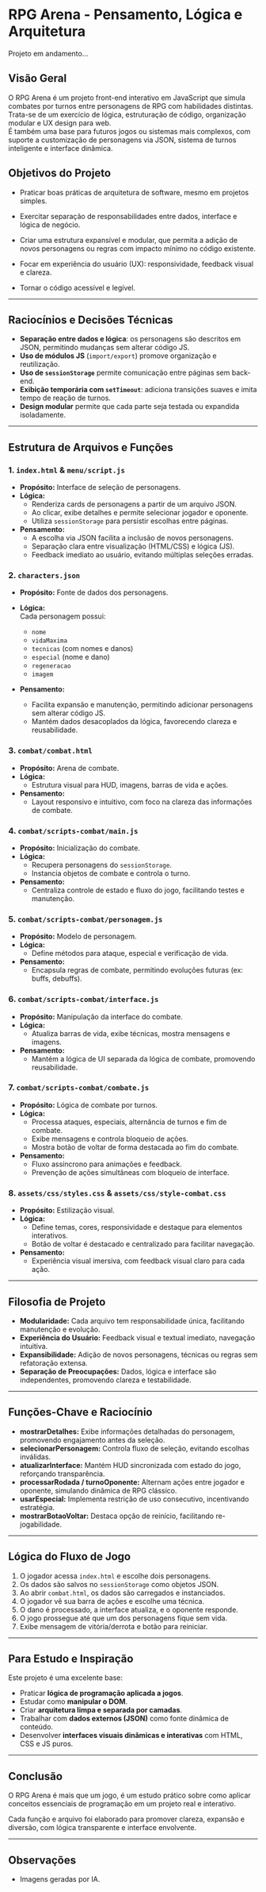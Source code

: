 # RPG Arena - Pensamento, Lógica e Arquitetura

Projeto em andamento...

## Visão Geral

O RPG Arena é um projeto front-end interativo em JavaScript que simula combates por turnos entre personagens de RPG com habilidades distintas. Trata-se de um exercício de lógica, estruturação de código, organização modular e UX design para web.  
É também uma base para futuros jogos ou sistemas mais complexos, com suporte a customização de personagens via JSON, sistema de turnos inteligente e interface dinâmica.

## Objetivos do Projeto
- Praticar boas práticas de arquitetura de software, mesmo em projetos simples.

- Exercitar separação de responsabilidades entre dados, interface e lógica de negócio.

- Criar uma estrutura expansível e modular, que permita a adição de novos personagens ou regras com impacto mínimo no código existente.

- Focar em experiência do usuário (UX): responsividade, feedback visual e clareza.

- Tornar o código acessível e legível.

---

## Raciocínios e Decisões Técnicas

* **Separação entre dados e lógica**: os personagens são descritos em JSON, permitindo mudanças sem alterar código JS.
* **Uso de módulos JS** (`import/export`) promove organização e reutilização.
* **Uso de `sessionStorage`** permite comunicação entre páginas sem back-end.
* **Exibição temporária com `setTimeout`**: adiciona transições suaves e imita tempo de reação de turnos.
* **Design modular** permite que cada parte seja testada ou expandida isoladamente.

---

## Estrutura de Arquivos e Funções

### 1. `index.html` & `menu/script.js`
- **Propósito:** Interface de seleção de personagens.
- **Lógica:**
  - Renderiza cards de personagens a partir de um arquivo JSON.
  - Ao clicar, exibe detalhes e permite selecionar jogador e oponente.
  - Utiliza `sessionStorage` para persistir escolhas entre páginas.
- **Pensamento:**  
  - A escolha via JSON facilita a inclusão de novos personagens.
  - Separação clara entre visualização (HTML/CSS) e lógica (JS).
  - Feedback imediato ao usuário, evitando múltiplas seleções erradas.

### 2. `characters.json`
- **Propósito:** Fonte de dados dos personagens.
- **Lógica:**  
    Cada personagem possui:

    * `nome`
    * `vidaMaxima`
    * `tecnicas` (com nomes e danos)
    * `especial` (nome e dano)
    * `regeneracao`
    * `imagem`

- **Pensamento:**  
  - Facilita expansão e manutenção, permitindo adicionar personagens sem alterar código JS.
  - Mantém dados desacoplados da lógica, favorecendo clareza e reusabilidade.

### 3. `combat/combat.html`
- **Propósito:** Arena de combate.
- **Lógica:**  
  - Estrutura visual para HUD, imagens, barras de vida e ações.
- **Pensamento:**  
  - Layout responsivo e intuitivo, com foco na clareza das informações de combate.

### 4. `combat/scripts-combat/main.js`
- **Propósito:** Inicialização do combate.
- **Lógica:**  
  - Recupera personagens do `sessionStorage`.
  - Instancia objetos de combate e controla o turno.
- **Pensamento:**  
  - Centraliza controle de estado e fluxo do jogo, facilitando testes e manutenção.

### 5. `combat/scripts-combat/personagem.js`
- **Propósito:** Modelo de personagem.
- **Lógica:**  
  - Define métodos para ataque, especial e verificação de vida.
- **Pensamento:**  
  - Encapsula regras de combate, permitindo evoluções futuras (ex: buffs, debuffs).

### 6. `combat/scripts-combat/interface.js`
- **Propósito:** Manipulação da interface do combate.
- **Lógica:**  
  - Atualiza barras de vida, exibe técnicas, mostra mensagens e imagens.
- **Pensamento:**  
  - Mantém a lógica de UI separada da lógica de combate, promovendo reusabilidade.

### 7. `combat/scripts-combat/combate.js`
- **Propósito:** Lógica de combate por turnos.
- **Lógica:**  
  - Processa ataques, especiais, alternância de turnos e fim de combate.
  - Exibe mensagens e controla bloqueio de ações.
  - Mostra botão de voltar de forma destacada ao fim do combate.
- **Pensamento:**  
  - Fluxo assíncrono para animações e feedback.
  - Prevenção de ações simultâneas com bloqueio de interface.

### 8. `assets/css/styles.css` & `assets/css/style-combat.css`
- **Propósito:** Estilização visual.
- **Lógica:**  
  - Define temas, cores, responsividade e destaque para elementos interativos.
  - Botão de voltar é destacado e centralizado para facilitar navegação.
- **Pensamento:**  
  - Experiência visual imersiva, com feedback visual claro para cada ação.

---

## Filosofia de Projeto

- **Modularidade:** Cada arquivo tem responsabilidade única, facilitando manutenção e evolução.
- **Experiência do Usuário:** Feedback visual e textual imediato, navegação intuitiva.
- **Expansibilidade:** Adição de novos personagens, técnicas ou regras sem refatoração extensa.
- **Separação de Preocupações:** Dados, lógica e interface são independentes, promovendo clareza e testabilidade.

---

## Funções-Chave e Raciocínio

- **mostrarDetalhes:** Exibe informações detalhadas do personagem, promovendo engajamento antes da seleção.
- **selecionarPersonagem:** Controla fluxo de seleção, evitando escolhas inválidas.
- **atualizarInterface:** Mantém HUD sincronizada com estado do jogo, reforçando transparência.
- **processarRodada / turnoOponente:** Alternam ações entre jogador e oponente, simulando dinâmica de RPG clássico.
- **usarEspecial:** Implementa restrição de uso consecutivo, incentivando estratégia.
- **mostrarBotaoVoltar:** Destaca opção de reinício, facilitando re-jogabilidade.

---

## Lógica do Fluxo de Jogo

1. O jogador acessa `index.html` e escolhe dois personagens.
2. Os dados são salvos no `sessionStorage` como objetos JSON.
3. Ao abrir `combat.html`, os dados são carregados e instanciados.
4. O jogador vê sua barra de ações e escolhe uma técnica.
5. O dano é processado, a interface atualiza, e o oponente responde.
6. O jogo prossegue até que um dos personagens fique sem vida.
7. Exibe mensagem de vitória/derrota e botão para reiniciar.

---

## Para Estudo e Inspiração

Este projeto é uma excelente base:

* Praticar **lógica de programação aplicada a jogos**.
* Estudar como **manipular o DOM**.
* Criar **arquitetura limpa e separada por camadas**.
* Trabalhar com **dados externos (JSON)** como fonte dinâmica de conteúdo.
* Desenvolver **interfaces visuais dinâmicas e interativas** com HTML, CSS e JS puros.

---

## Conclusão

O RPG Arena é mais que um jogo, é um estudo prático sobre como aplicar conceitos essenciais de programação em um projeto real e interativo.  

Cada função e arquivo foi elaborado para promover clareza, expansão e diversão, com lógica transparente e interface envolvente.

---

## Observações
- Imagens geradas por IA.


